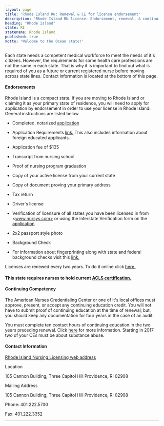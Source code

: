 ```yaml
---
layout: page
title: 'Rhode Island RN: Renewal & CE for license endorsement'
description: "Rhode Island RN license: Endorsement, renewal, & continuing ed. Keep license current & meet criteria."
heading: "Rhode Island"
state: RI
statename: Rhode Island
published: true
motto: 'Welcome to the Ocean state!'
---
```


Each state needs a competent medical workforce to meet the needs of it's citizens. However, the requirements for some health care professions are not the same in each state. That is why it is important to find out what is required of you as a future or current registered nurse before moving across state lines. Contact information is located at the bottom of this page.

#### Endorsements

Rhode Island is a compact state. If you are moving to Rhode Island or claiming it as your primary state of residence, you will need to apply for application by endorsement in order to use your license in Rhode Island. General instructions are listed below.

*   Completed, notarized [application](https://healthri.mylicense.com/)
    
*   Application Requirements [link.](https://health.ri.gov/publications/requirements/NursingApplicationRequirements.pdf) This also includes information about foreign educated applicants.
    
*   Application fee of $135
    
*   Transcript from nursing school
    
*   Proof of nursing program graduation
    
*   Copy of your active license from your current state
    
*   Copy of document proving your primary address
    
  *   Tax return
        
  *   Driver's license
        
*   Verification of licensure of all states you have been licensed in from <www.nursys.com> or using the Interstate Verification form on the [application](http://www.health.ri.gov/forms/NurseVerificationForm.pdf)
    
*   2x2 passport style photo
    
*   Background Check
    
*   For information about fingerprinting along with state and federal background checks visit this [link.](https://riag.ri.gov/i-want/get-background-check )
    

Licenses are renewed every two years. To do it online click [here.](https://healthri.mylicense.com/)

#### This state requires nurses to hold current [ACLS certification.](https://www.acls.net/rhode-island-acls-pals-bls)

#### Continuing Competency

The American Nurses Credentialing Center or one of it's local offices must approve, present, or accept any continuing education credit. You will not have to submit proof of continuing education at the time of renewal; but, you should keep any documentation for four years in the case of an audit.

You must complete ten contact hours of continuing education in the two years preceding renewal. Click [here](http://www.health.ri.gov/for/nurses/index.php) for more information. Starting in 2017 two of your CEs must be about substance abuse.

#### Contact Information

[Rhode Island Nursing Licensing web address](https://health.ri.gov/licenses/detail.php?id=231)

Location

105 Cannon Building, Three Capitol Hill
Providence, RI 02908

Mailing Address

105 Cannon Building, Three Capitol Hill
Providence, RI 02908

Phone: 401.222.5700

Fax: 401.222.3352

* * *
